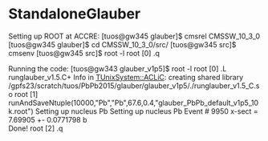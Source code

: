 # StandaloneGlauber

Setting up ROOT at ACCRE:
[tuos@gw345 glauber]$ cmsrel CMSSW_10_3_0
[tuos@gw345 glauber]$ cd CMSSW_10_3_0/src/
[tuos@gw345 src]$ cmsenv
[tuos@gw345 src]$ root -l
root [0] .q

Running the code:
[tuos@gw343 glauber_v1p5]$ root -l
root [0] .L runglauber_v1.5.C+
Info in <TUnixSystem::ACLiC>: creating shared library /gpfs23/scratch/tuos/PbPb2015/glauber/glauber_v1p5/./runglauber_v1.5_C.so
root [1] runAndSaveNtuple(10000,"Pb","Pb",67.6,0.4,"glauber_PbPb_default_v1p5_10k.root")
Setting up nucleus Pb
Setting up nucleus Pb
Event # 9950 x-sect = 7.69905 +- 0.0771798 b        
Done!
root [2] .q


